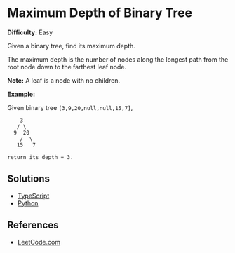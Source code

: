 # Maximum Depth of Binary Tree #

**Difficulty:** Easy

Given a binary tree, find its maximum depth.

The maximum depth is the number of nodes along the longest path from the root node down to the farthest leaf node.

**Note:** A leaf is a node with no children.

**Example:**

Given binary tree `[3,9,20,null,null,15,7]`,

```pseudo
    3
   / \
  9  20
    /  \
   15   7

return its depth = 3.
```

## Solutions ##

- [TypeScript](../../data_structures/trees/binary_tree/typescript/binaryTreeMaxDepth.ts)
- [Python](../../data_structures/trees/binary_tree/python/binary_tree_max_depth.py)

## References ##

- [LeetCode.com](https://leetcode.com/explore/interview/card/top-interview-questions-easy/94/trees/555/)
